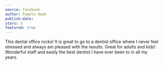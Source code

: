 ```yaml
---
source: facebook
author: Pamela Hawk
publish-date:
stars: 5
featured: true
---
```

This dental office rocks! It is great to go to a dentist office where I never feel stressed and always am pleased with the results. Great for adults and kids! Wonderful staff and easily the best dentist I have ever been to in all my years.
